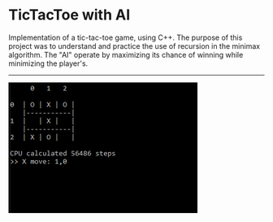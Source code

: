 # TicTacToe with AI
Implementation of a tic-tac-toe game, using C++. 
The purpose of this project was to understand and practice the use of recursion in the minimax algorithm. The "AI" operate by maximizing its chance of winning while minimizing the player's.
***
![](TTT.PNG)

